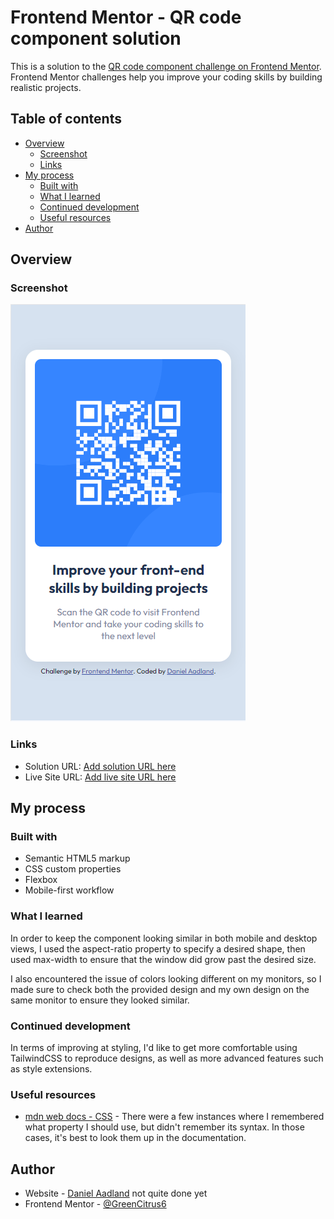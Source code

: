 # Frontend Mentor - QR code component solution

This is a solution to the [QR code component challenge on Frontend Mentor](https://www.frontendmentor.io/challenges/qr-code-component-iux_sIO_H). Frontend Mentor challenges help you improve your coding skills by building realistic projects. 

## Table of contents

- [Overview](#overview)
  - [Screenshot](#screenshot)
  - [Links](#links)
- [My process](#my-process)
  - [Built with](#built-with)
  - [What I learned](#what-i-learned)
  - [Continued development](#continued-development)
  - [Useful resources](#useful-resources)
- [Author](#author)


## Overview

### Screenshot

![Screenshot of solution at a mobile size](images/solutionsc.png)

### Links

- Solution URL: [Add solution URL here](https://your-solution-url.com)
- Live Site URL: [Add live site URL here](https://your-live-site-url.com)

## My process

### Built with

- Semantic HTML5 markup
- CSS custom properties
- Flexbox
- Mobile-first workflow

### What I learned

In order to keep the component looking similar in both mobile and desktop views, I used the aspect-ratio property to specify a desired shape, then used max-width to ensure that the window did grow past the desired size. 

I also encountered the issue of colors looking different on my monitors, so I made sure to check both the provided design and my own design on the same monitor to ensure they looked similar.

### Continued development

In terms of improving at styling, I'd like to get more comfortable using TailwindCSS to reproduce designs, as well as more advanced features such as style extensions. 

### Useful resources

- [mdn web docs - CSS](https://developer.mozilla.org/en-US/docs/Learn/CSS) - There were a few instances where I remembered what property I should use, but didn't remember its syntax. In those cases, it's best to look them up in the documentation. 


## Author

- Website - [Daniel Aadland](https://www.your-site.com) not quite done yet
- Frontend Mentor - [@GreenCitrus6](https://www.frontendmentor.io/profile/yourusername)
